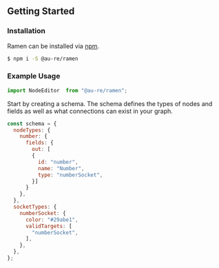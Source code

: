 ## Getting Started

### Installation

Ramen can be installed via [npm](https://www.npmjs.com/package/ramen).

```bash
$ npm i -S @au-re/ramen
```

### Example Usage

```js
import NodeEditor  from "@au-re/ramen";
```

Start by creating a schema. The schema defines the types of nodes and fields as well as what connections can exist in your graph.

```js
const schema = {
  nodeTypes: {
    number: {
      fields: {
        out: [
        {
          id: "number",
          name: "Number",
          type: "numberSocket",
        }]
      }
    },
  },
  socketTypes: {
    numberSocket: {
      color: "#29abe1",
      validTargets: [
        "numberSocket",
      ],
    },
  },
};
```
